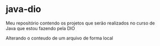 # java-dio
Meu repositório contendo os projetos que serão realizados no curso de Java que estou fazendo pela DIO

Alterando o conteudo de um arquivo de forma local

